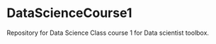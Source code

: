 DataScienceCourse1
==================

Repository for Data Science Class course 1 for Data scientist toolbox.
